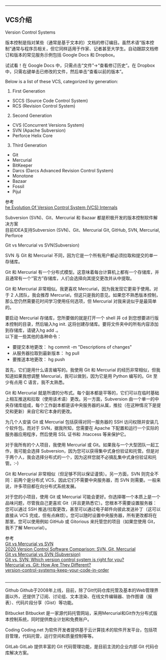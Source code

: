 





---------------------------------------------------------------------------------------------------------------------
## VCS介绍

Version Control Systems


版本控制是指对某些（通常是基于文本的）文档的修订编目。虽然术语“版本控制”通常与程序员相关，但它同样适用于作家、记者甚至大学生。自动跟踪文档修订和版本的常见服务示例包括 Google Docs 和 Dropbox。

试试看！在 Google Docs 中，只需点击“文件”->“查看修订历史”。在 Dropbox 中，只需右键单击已修改的文件，然后单击“查看以前的版本”。



Below is a list of these VCS, categorized by generation:

1. First Generation
- SCCS (Source Code Control System)
- RCS (Revision Control System)

2. Second Generation
- CVS (Concurrent Versions System)
- SVN (Apache Subversion)
- Perforce Helix Core

3. Third Generation
- Git
- Mercurial
- BitKeeper
- Darcs (Darcs Advanced Revision Control System)
- Monotone
- Bazaar
- Fossil
- Pijul


参考  
[he Evolution Of Version Control System (VCS) Internals](https://initialcommit.com/blog/Technical-Guide-VCS-Internals)  







Subversion (SVN)、Git、Mercurial 和 Bazaar 都是积极开发的版本控制软件解决方案  
目前IDEA支持Subversion (SVN)、Git、Mercurial
Git, GitHub, SVN, Mercurial, Perforce


Git vs Mercurial vs SVN(Subversion)


SVN 与 Git 和 Mercurial 不同，因为它是一个所有用户都必须拉取和提交的单一存储库。

Git 和 Mercurial 有一个分布式模型。这意味着每台计算机上都有一个存储库，并且通常有一个“官方”存储库，人们会选择向其提交更改并从中提取。

Git 和 Mercurial 非常相似。我更喜欢 Mercurial，因为我发现它更易于使用。对于 2 人团队，我会推荐 Mercurial，但这只是我的意见。如果您不熟悉版本控制，那么您仍然需要花时间学习使用任何选项，但 Mercurial 对我来说似乎是最简单的。

要启动 Mercurial 存储库，您所要做的就是打开一个 shell 并 cd 到您想要进行版本控制的目录，然后输入hg init. 这将创建存储库。要将文件夹中的所有内容添加到存储库，请键入hg add .。  
以下是一些其他的各种命令：  
- 要提交本地更改： hg commit -m "Descriptions of changes"
- 从服务器拉取到最新版本： hg pull
- 要推送本地更改： hg push


首先，它们是用什么语言编写的。我使用 Git 和 Mercurial 的经历非常相似，但我知道如果我想调整 Mercurial，我可以做到，因为它是用 Python 编写的。Git 至少有点用 C 语言，我不太熟悉。

Git 和 Mercurial 就是所谓的分布式。每个副本都是平等的，它们可以在临时基础上相互推送和拉取（使用该术语）更改。另一方面，Subversion 由一个单一的中央存储库组成，每个工作副本都是该中央服务器的从属，推拉（在这种情况下是提交和更新）来自它和它本身的更改。

为几个人安装 Git 或 Mercurial 包括获得对同一服务器的 SSH 访问权限并安装几个软件包。而对于 SVN，据我所知，您需要在 Apache 下配置和运行一个实际的服务器应用程序，然后使用 SSL 证书和 .htaccess 等来保护它。

对于我所有的个人项目，我使用 Mercurial 或 Git。如果我与一个大型团队一起工作，我可能会选择 Subversion，因为您可以获得集中式身份验证和托管。但是对于两个人，我会选择分布式的一个，因为这样您就不必搞乱集中式身份验证和托管。:-)



Git 和 Mercurial 非常相似（但足够不同以保证谨慎）。另一方面，SVN 则完全不同：前两个是分布式 VCS，因此它们不需要中央服务器，而 SVN 则需要。一般来说，许多项目都在向分布式系统发展。

对于您的小项目，使用 Git 或 Mercurial 可能会更好。你选择哪一个本质上是一个品味问题，尽管我自己更喜欢 Git（并且更熟悉它）。您根本不需要设置服务器：您可以通过 SSH 推送/拉取更改，甚至可以通过电子邮件向彼此发送补丁（这可以直接从 VCS 完成，但有点麻烦）。您可以随时设置中央服务器，所有更改都将在那里。您可以使用例如 GitHub 或 Gitorious 来托管您的项目（如果您使用 Git，我不了解 Mercurial）。


参考  
[Git vs Mercurial vs SVN](https://stackoverflow.com/questions/3183064/git-vs-mercurial-vs-svn)  
[2020 Version Control Software Comparison: SVN, Git, Mercurial](https://biz30.timedoctor.com/git-mecurial-and-cvs-comparison-of-svn-software/)  
[Git vs Mercurial vs SVN (Subversion)](https://stackshare.io/stackups/git-vs-mercurial-vs-svn)  
[Git vs. SVN: Which version control system is right for you?](https://backlog.com/blog/git-vs-svn-version-control-system/)  
[Mercurial vs. Git: How Are They Different?](https://www.perforce.com/blog/vcs/mercurial-vs-git-how-are-they-different)  
[version-control-systems-keep-your-code-in-order](https://webinerds.com/version-control-systems-keep-your-code-in-order/)  
[]()  
[]()  


---------------------------------------------------------------------------------------------------------------------



Github
Github于2008年上线，目前，除了Git代码仓库托管及基本的Web管理界面以外，还提供了订阅、讨论组、文本渲染、在线文件编辑器、协作图谱（报表）、代码片段分享（Gist）等功能。


Bitbucket
Bitbucket 是一家源代码托管网站，采用Mercurial和Git作为分布式版本控制系统，同时提供商业计划和免费账户。


Coding
Coding.net 为软件开发者提供基于云计算技术的软件开发平台，包括项目管理，代码托管，运行空间和质量控制等等。

GitLab
GitLab 提供丰富的 Git 代码管理功能，是目前主流的企业内部 Git 代码仓库解决方案。






